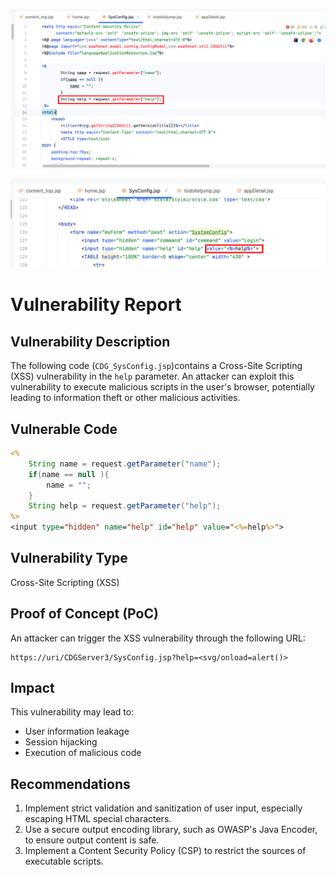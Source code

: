 ![image-20250116135041747](./assets/image-20250116135041747.png)

![image-20250116135106176](./assets/image-20250116135106176.png)

# Vulnerability Report

## Vulnerability Description

The following code (`CDG_SysConfig.jsp`)contains a Cross-Site Scripting (XSS) vulnerability in the `help` parameter. An attacker can exploit this vulnerability to execute malicious scripts in the user's browser, potentially leading to information theft or other malicious activities.

## Vulnerable Code

```jsp
<%
    String name = request.getParameter("name");
    if(name == null ){
        name = "";
    }
    String help = request.getParameter("help");
%>
<input type="hidden" name="help" id="help" value="<%=help%>">
```

## Vulnerability Type

Cross-Site Scripting (XSS)

## Proof of Concept (PoC)

An attacker can trigger the XSS vulnerability through the following URL:

```
https://uri/CDGServer3/SysConfig.jsp?help=<svg/onload=alert()>
```

## Impact

This vulnerability may lead to:

- User information leakage
- Session hijacking
- Execution of malicious code

## Recommendations

1. Implement strict validation and sanitization of user input, especially escaping HTML special characters.
2. Use a secure output encoding library, such as OWASP's Java Encoder, to ensure output content is safe.
3. Implement a Content Security Policy (CSP) to restrict the sources of executable scripts.